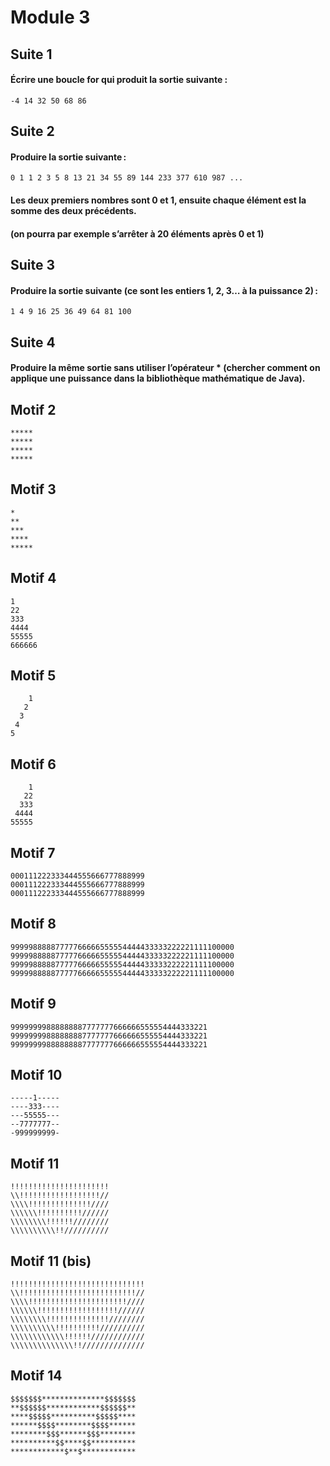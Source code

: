 # Module 3
## Suite 1
#### Écrire une boucle for qui produit la sortie suivante :
```
-4 14 32 50 68 86
```
## Suite 2
#### Produire la sortie suivante :
```
0 1 1 2 3 5 8 13 21 34 55 89 144 233 377 610 987 ...
```
#### Les deux premiers nombres sont 0 et 1, ensuite chaque élément est la somme des deux précédents.
#### (on pourra par exemple s’arrêter à 20 éléments après 0 et 1)
## Suite 3
#### Produire la sortie suivante (ce sont les entiers 1, 2, 3… à la puissance 2) :
```
1 4 9 16 25 36 49 64 81 100
```
## Suite 4
#### Produire la même sortie sans utiliser l’opérateur * (chercher comment on applique une puissance dans la bibliothèque mathématique de Java).
## Motif 2
```
*****
*****
*****
*****
```
## Motif 3
```
*
**
***
****
*****
```
## Motif 4
```
1
22
333
4444
55555
666666
```
## Motif 5
```
    1
   2
  3
 4
5
```
## Motif 6
```
    1
   22
  333
 4444
55555
```
## Motif 7
```
000111222333444555666777888999
000111222333444555666777888999
000111222333444555666777888999
```
## Motif 8
```
99999888887777766666555554444433333222221111100000
99999888887777766666555554444433333222221111100000
99999888887777766666555554444433333222221111100000
99999888887777766666555554444433333222221111100000
```
## Motif 9
```
99999999888888887777777666666555554444333221
99999999888888887777777666666555554444333221
99999999888888887777777666666555554444333221
```
## Motif 10
```
-----1-----
----333----
---55555---
--7777777--
-999999999-
```
## Motif 11
```
!!!!!!!!!!!!!!!!!!!!!!
\\!!!!!!!!!!!!!!!!!!//
\\\\!!!!!!!!!!!!!!////
\\\\\\!!!!!!!!!!//////
\\\\\\\\!!!!!!////////
\\\\\\\\\\!!//////////
```
## Motif 11 (bis)
```
!!!!!!!!!!!!!!!!!!!!!!!!!!!!!!
\\!!!!!!!!!!!!!!!!!!!!!!!!!!//
\\\\!!!!!!!!!!!!!!!!!!!!!!////
\\\\\\!!!!!!!!!!!!!!!!!!//////
\\\\\\\\!!!!!!!!!!!!!!////////
\\\\\\\\\\!!!!!!!!!!//////////
\\\\\\\\\\\\!!!!!!////////////
\\\\\\\\\\\\\\!!//////////////
```
## Motif 14
```
$$$$$$$**************$$$$$$$
**$$$$$$************$$$$$$**
****$$$$$**********$$$$$****
******$$$$********$$$$******
********$$$******$$$********
**********$$****$$**********
************$**$************
```